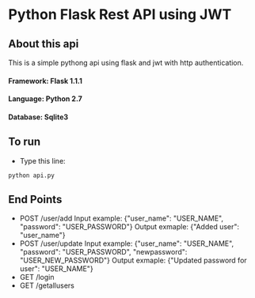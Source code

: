 # Python Flask Rest API using JWT

## About this api

This is a simple pythong api using flask and jwt with http authentication.

#### Framework: Flask 1.1.1
#### Language: Python 2.7
#### Database: Sqlite3

## To run
- Type this line:
```
python api.py
```

## End Points
- POST /user/add
    Input example: {"user_name": "USER_NAME", "password": "USER_PASSWORD"}
    Output exmaple: {"Added user": "user_name"}
- POST /user/update
    Input example: {"user_name": "USER_NAME", "password": "USER_PASSWORD", "newpassword": "USER_NEW_PASSWORD"}
    Output exmaple: {"Updated password for user": "USER_NAME"}
- GET /login
- GET /getallusers
 